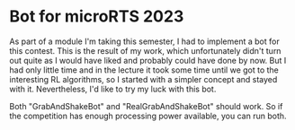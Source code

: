 # Bot for microRTS 2023

As part of a module I'm taking this semester, I had to implement a bot for this contest. This is the result of my work, which unfortunately didn't turn out quite as I would have liked and probably could have done by now. But I had only little time and in the lecture it took some time until we got to the interesting RL algorithms, so I started with a simpler concept and stayed with it.
Nevertheless, I'd like to try my luck with this bot.

Both "GrabAndShakeBot" and "RealGrabAndShakeBot" should work. So if the competition has enough processing power available, you can run both.

